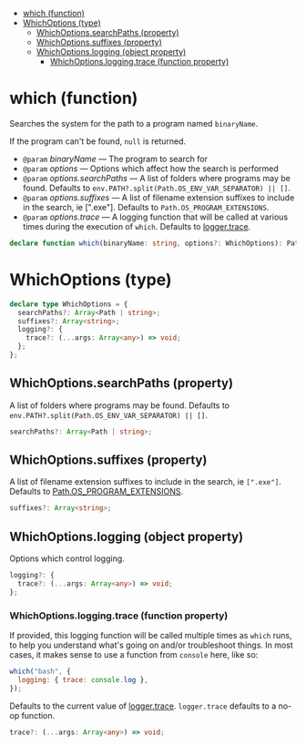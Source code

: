 - [which (function)](#which-function)
- [WhichOptions (type)](#whichoptions-type)
  - [WhichOptions.searchPaths (property)](#whichoptionssearchpaths-property)
  - [WhichOptions.suffixes (property)](#whichoptionssuffixes-property)
  - [WhichOptions.logging (object property)](#whichoptionslogging-object-property)
    - [WhichOptions.logging.trace (function property)](#whichoptionsloggingtrace-function-property)

# which (function)

Searches the system for the path to a program named `binaryName`.

If the program can't be found, `null` is returned.

- `@param` _binaryName_ — The program to search for
- `@param` _options_ — Options which affect how the search is performed
- `@param` _options.searchPaths_ — A list of folders where programs may be found. Defaults to `env.PATH?.split(Path.OS_ENV_VAR_SEPARATOR) || []`.
- `@param` _options.suffixes_ — A list of filename extension suffixes to include in the search, ie [".exe"]. Defaults to `Path.OS_PROGRAM_EXTENSIONS`.
- `@param` _options.trace_ — A logging function that will be called at various times during the execution of `which`. Defaults to [logger.trace](/meta/generated-docs/logger.md#loggertrace-function-property).

```ts
declare function which(binaryName: string, options?: WhichOptions): Path | null;
```

# WhichOptions (type)

```ts
declare type WhichOptions = {
  searchPaths?: Array<Path | string>;
  suffixes?: Array<string>;
  logging?: {
    trace?: (...args: Array<any>) => void;
  };
};
```

## WhichOptions.searchPaths (property)

A list of folders where programs may be found. Defaults to
`env.PATH?.split(Path.OS_ENV_VAR_SEPARATOR) || []`.

```ts
searchPaths?: Array<Path | string>;
```

## WhichOptions.suffixes (property)

A list of filename extension suffixes to include in the search, ie
`[".exe"]`. Defaults to [Path.OS_PROGRAM_EXTENSIONS](#).

```ts
suffixes?: Array<string>;
```

## WhichOptions.logging (object property)

Options which control logging.

```ts
logging?: {
  trace?: (...args: Array<any>) => void;
};
```

### WhichOptions.logging.trace (function property)

If provided, this logging function will be called multiple times as
`which` runs, to help you understand what's going on and/or troubleshoot
things. In most cases, it makes sense to use a function from `console`
here, like so:

```js
which("bash", {
  logging: { trace: console.log },
});
```

Defaults to the current value of [logger.trace](/meta/generated-docs/logger.md#loggertrace-function-property). `logger.trace`
defaults to a no-op function.

```ts
trace?: (...args: Array<any>) => void;
```
